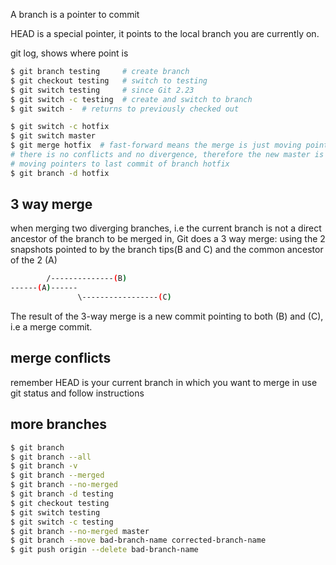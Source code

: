 A branch is a pointer to commit

HEAD is a special pointer, it points to the local branch you are currently on.

git log, shows where point is


```bash
$ git branch testing     # create branch
$ git checkout testing   # switch to testing
$ git switch testing     # since Git 2.23
$ git switch -c testing  # create and switch to branch
$ git switch -  # returns to previously checked out
```


```bash
$ git switch -c hotfix
$ git switch master
$ git merge hotfix  # fast-forward means the merge is just moving pointers,
# there is no conflicts and no divergence, therefore the new master is got by
# moving pointers to last commit of branch hotfix
$ git branch -d hotfix
```


## 3 way merge
when merging two diverging branches, i.e the current branch is not a direct
ancestor of the branch to be merged in, Git does a 3 way merge: using the 2
snapshots pointed to by the branch tips(B and C) and the common ancestor of the
2 (A)

```bash
        /--------------(B)
------(A)------
               \-----------------(C)
```

The result of the 3-way merge is a new commit pointing to both (B) and (C), i.e
a merge commit.


## merge conflicts


remember HEAD is your current branch in which you want to merge in
use git status and follow instructions


## more branches
 ```bash
$ git branch
$ git branch --all
$ git branch -v
$ git branch --merged
$ git branch --no-merged
$ git branch -d testing
$ git checkout testing
$ git switch testing
$ git switch -c testing
$ git branch --no-merged master
$ git branch --move bad-branch-name corrected-branch-name
$ git push origin --delete bad-branch-name


 ```

